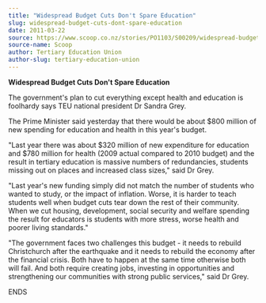 ```yaml
---
title: "Widespread Budget Cuts Don't Spare Education"
slug: widespread-budget-cuts-dont-spare-education
date: 2011-03-22
source: https://www.scoop.co.nz/stories/PO1103/S00209/widespread-budget-cuts-dont-spare-education.htm
source-name: Scoop
author: Tertiary Education Union
author-slug: tertiary-education-union
---
```


<p><b>Widespread Budget Cuts Don't Spare Education</b> <b></b>
</p>

<p>The government's plan to cut everything except health and
education is foolhardy says TEU national president Dr Sandra
Grey.</p>

<p>The Prime Minister said yesterday that there would
be about $800 million of new spending for education and
health in this year's budget.</p>

<p>"Last year there was about
$320 million of new expenditure for education and $780
million for health (2009 actual compared to 2010 budget) and
the result in tertiary education is massive numbers of
redundancies, students missing out on places and increased
class sizes," said Dr Grey.</p>

<p>"Last year's new funding
simply did not match the number of students who wanted to
study, or the impact of inflation. Worse, it is harder to
teach students well when budget cuts tear down the rest of
their community. When we cut housing, development, social
security and welfare spending the result for educators is
students with more stress, worse health and poorer living
standards."</p>

<p>"The government faces two challenges this
budget - it needs to rebuild Christchurch after the
earthquake and it needs to rebuild the economy after the
financial crisis. Both have to happen at the same time
otherwise both will fail. And both require creating jobs,
investing in opportunities and strengthening our communities
with strong public services," said Dr
Grey.</p>

<p>ENDS<br>
</p>

